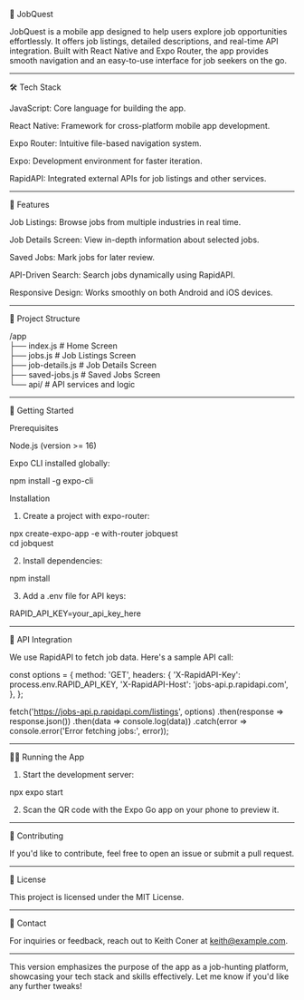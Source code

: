 

🧭 JobQuest

JobQuest is a mobile app designed to help users explore job opportunities effortlessly. It offers job listings, detailed descriptions, and real-time API integration. Built with React Native and Expo Router, the app provides smooth navigation and an easy-to-use interface for job seekers on the go.


---

🛠️ Tech Stack

JavaScript: Core language for building the app.

React Native: Framework for cross-platform mobile app development.

Expo Router: Intuitive file-based navigation system.

Expo: Development environment for faster iteration.

RapidAPI: Integrated external APIs for job listings and other services.



---

📱 Features

Job Listings: Browse jobs from multiple industries in real time.

Job Details Screen: View in-depth information about selected jobs.

Saved Jobs: Mark jobs for later review.

API-Driven Search: Search jobs dynamically using RapidAPI.

Responsive Design: Works smoothly on both Android and iOS devices.



---

📂 Project Structure

/app  
├── index.js        # Home Screen  
├── jobs.js         # Job Listings Screen  
├── job-details.js  # Job Details Screen  
├── saved-jobs.js   # Saved Jobs Screen  
└── api/            # API services and logic


---

🚀 Getting Started

Prerequisites

Node.js (version >= 16)

Expo CLI installed globally:

npm install -g expo-cli


Installation

1. Create a project with expo-router:

npx create-expo-app -e with-router jobquest  
cd jobquest


2. Install dependencies:

npm install


3. Add a .env file for API keys:

RAPID_API_KEY=your_api_key_here




---

📡 API Integration

We use RapidAPI to fetch job data. Here's a sample API call:

const options = {
  method: 'GET',
  headers: {
    'X-RapidAPI-Key': process.env.RAPID_API_KEY,
    'X-RapidAPI-Host': 'jobs-api.p.rapidapi.com',
  },
};

fetch('https://jobs-api.p.rapidapi.com/listings', options)
  .then(response => response.json())
  .then(data => console.log(data))
  .catch(error => console.error('Error fetching jobs:', error));


---

🏃‍♂️ Running the App

1. Start the development server:

npx expo start


2. Scan the QR code with the Expo Go app on your phone to preview it.




---

🤝 Contributing

If you'd like to contribute, feel free to open an issue or submit a pull request.


---

📄 License

This project is licensed under the MIT License.


---

📧 Contact

For inquiries or feedback, reach out to Keith Coner at keith@example.com.


---

This version emphasizes the purpose of the app as a job-hunting platform, showcasing your tech stack and skills effectively. Let me know if you'd like any further tweaks!

